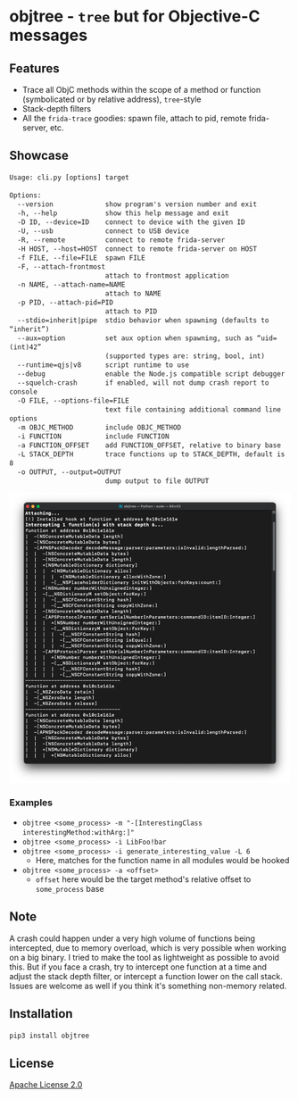 # objtree - `tree` but for Objective-C messages

## Features
* Trace all ObjC methods within the scope of a method or function (symbolicated or by relative address), `tree`-style
* Stack-depth filters
* All the `frida-trace` goodies: spawn file, attach to pid, remote frida-server, etc.

## Showcase
```
Usage: cli.py [options] target

Options:
  --version             show program's version number and exit
  -h, --help            show this help message and exit
  -D ID, --device=ID    connect to device with the given ID
  -U, --usb             connect to USB device
  -R, --remote          connect to remote frida-server
  -H HOST, --host=HOST  connect to remote frida-server on HOST
  -f FILE, --file=FILE  spawn FILE
  -F, --attach-frontmost
                        attach to frontmost application
  -n NAME, --attach-name=NAME
                        attach to NAME
  -p PID, --attach-pid=PID
                        attach to PID
  --stdio=inherit|pipe  stdio behavior when spawning (defaults to “inherit”)
  --aux=option          set aux option when spawning, such as “uid=(int)42”
                        (supported types are: string, bool, int)
  --runtime=qjs|v8      script runtime to use
  --debug               enable the Node.js compatible script debugger
  --squelch-crash       if enabled, will not dump crash report to console
  -O FILE, --options-file=FILE
                        text file containing additional command line options
  -m OBJC_METHOD        include OBJC_METHOD
  -i FUNCTION           include FUNCTION
  -a FUNCTION_OFFSET    add FUNCTION_OFFSET, relative to binary base
  -L STACK_DEPTH        trace functions up to STACK_DEPTH, default is 8
  -o OUTPUT, --output=OUTPUT
                        dump output to file OUTPUT
```
![screenshot1.png](assets/screenshot1.png)

### Examples
* `objtree <some_process> -m "-[InterestingClass interestingMethod:withArg:]"`
* `objtree <some_process> -i LibFoo!bar`
* `objtree <some_process> -i generate_interesting_value -L 6`
    * Here, matches for the function name in all modules would be hooked
* `objtree <some_process> -a <offset>`
    * `offset` here would be the target method's relative offset to `some_process` base

## Note
A crash could happen under a very high volume of functions being intercepted, due to memory overload, which is very possible when working on a big binary. I tried to make the tool as lightweight as possible to avoid this. But if you face a crash, try to intercept one function at a time and adjust the stack depth filter, or intercept a function lower on the call stack. Issues are welcome as well if you think it's something non-memory related.

## Installation
`pip3 install objtree`

## License
[Apache License 2.0](LICENSE)
